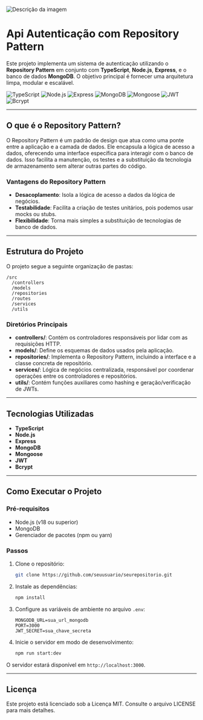 
![Descrição da imagem](https://i.imgur.com/4hY4ARY.jpg)


# Api Autenticação com Repository Pattern

Este projeto implementa um sistema de autenticação utilizando o **Repository Pattern** em conjunto com **TypeScript**, **Node.js**, **Express**, e o banco de dados **MongoDB**. O objetivo principal é fornecer uma arquitetura limpa, modular e escalável.

![TypeScript](https://img.shields.io/badge/-TypeScript-3178C6?logo=typescript&logoColor=white)
![Node.js](https://img.shields.io/badge/-Node.js-339933?logo=node.js&logoColor=white)
![Express](https://img.shields.io/badge/-Express-000000?logo=express&logoColor=white)
![MongoDB](https://img.shields.io/badge/-MongoDB-47A248?logo=mongodb&logoColor=white)
![Mongoose](https://img.shields.io/badge/-Mongoose-880000?logo=mongoose&logoColor=white)
![JWT](https://img.shields.io/badge/-JWT-000000?logo=json-web-tokens&logoColor=white)
![Bcrypt](https://img.shields.io/badge/-Bcrypt-E5E500?logo=bcrypt&logoColor=white)


---
## O que é o Repository Pattern?

O Repository Pattern é um padrão de design que atua como uma ponte entre a aplicação e a camada de dados. Ele encapsula a lógica de acesso a dados, oferecendo uma interface específica para interagir com o banco de dados. Isso facilita a manutenção, os testes e a substituição da tecnologia de armazenamento sem alterar outras partes do código.

### Vantagens do Repository Pattern
- **Desacoplamento**: Isola a lógica de acesso a dados da lógica de negócios.
- **Testabilidade**: Facilita a criação de testes unitários, pois podemos usar mocks ou stubs.
- **Flexibilidade**: Torna mais simples a substituição de tecnologias de banco de dados.

---

## Estrutura do Projeto

O projeto segue a seguinte organização de pastas:

```
/src
  /controllers
  /models
  /repositories
  /routes
  /services
  /utils
```

### Diretórios Principais

- **controllers/**: Contém os controladores responsáveis por lidar com as requisições HTTP.
- **models/**: Define os esquemas de dados usados pela aplicação.
- **repositories/**: Implementa o Repository Pattern, incluindo a interface e a classe concreta de repositório.
- **services/**: Lógica de negócios centralizada, responsável por coordenar operações entre os controladores e repositórios.
- **utils/**: Contém funções auxiliares como hashing e geração/verificação de JWTs.

---

## Tecnologias Utilizadas

- **TypeScript**
- **Node.js**
- **Express**
- **MongoDB**
- **Mongoose**
- **JWT**
- **Bcrypt**

---

## Como Executar o Projeto

### Pré-requisitos
- Node.js (v18 ou superior)
- MongoDB
- Gerenciador de pacotes (npm ou yarn)

### Passos
1. Clone o repositório:
   ```bash
   git clone https://github.com/seuusuario/seurepositorio.git
   ```
2. Instale as dependências:
   ```bash
   npm install
   ```
3. Configure as variáveis de ambiente no arquivo `.env`:
   ```env
   MONGODB_URL=sua_url_mongodb
   PORT=3000
   JWT_SECRET=sua_chave_secreta
   ```
4. Inicie o servidor em modo de desenvolvimento:
   ```bash
   npm run start:dev
   ```

O servidor estará disponível em `http://localhost:3000`.

---

## Licença

Este projeto está licenciado sob a Licença MIT. Consulte o arquivo LICENSE para mais detalhes.
